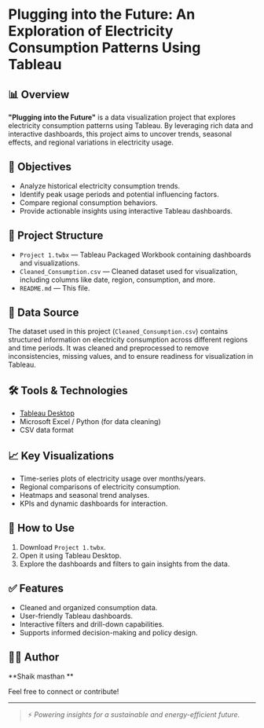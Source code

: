 # Plugging into the Future: An Exploration of Electricity Consumption Patterns Using Tableau

## 📊 Overview

**"Plugging into the Future"** is a data visualization project that explores electricity consumption patterns using Tableau. By leveraging rich data and interactive dashboards, this project aims to uncover trends, seasonal effects, and regional variations in electricity usage.

## 🧠 Objectives

- Analyze historical electricity consumption trends.
- Identify peak usage periods and potential influencing factors.
- Compare regional consumption behaviors.
- Provide actionable insights using interactive Tableau dashboards.

## 📁 Project Structure

- `Project 1.twbx` — Tableau Packaged Workbook containing dashboards and visualizations.
- `Cleaned_Consumption.csv` — Cleaned dataset used for visualization, including columns like date, region, consumption, and more.
- `README.md` — This file.

## 📌 Data Source

The dataset used in this project (`Cleaned_Consumption.csv`) contains structured information on electricity consumption across different regions and time periods. It was cleaned and preprocessed to remove inconsistencies, missing values, and to ensure readiness for visualization in Tableau.

## 🛠️ Tools & Technologies

- [Tableau Desktop](https://www.tableau.com/)
- Microsoft Excel / Python (for data cleaning)
- CSV data format

## 📈 Key Visualizations

- Time-series plots of electricity usage over months/years.
- Regional comparisons of electricity consumption.
- Heatmaps and seasonal trend analyses.
- KPIs and dynamic dashboards for interaction.

## 🚀 How to Use

1. Download `Project 1.twbx`.
2. Open it using Tableau Desktop.
3. Explore the dashboards and filters to gain insights from the data.

## ✅ Features

- Cleaned and organized consumption data.
- User-friendly Tableau dashboards.
- Interactive filters and drill-down capabilities.
- Supports informed decision-making and policy design.

## 🧑‍💻 Author

**Shaik masthan **

Feel free to connect or contribute!

---

> ⚡ *Powering insights for a sustainable and energy-efficient future.*
